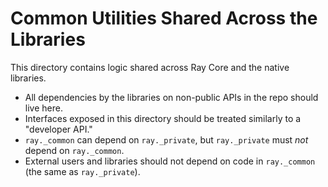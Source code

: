# Common Utilities Shared Across the Libraries

This directory contains logic shared across Ray Core and the native libraries.

- All dependencies by the libraries on non-public APIs in the repo should live here.
- Interfaces exposed in this directory should be treated similarly to a "developer API."
- `ray._common` can depend on `ray._private`, but `ray._private` must *not* depend on `ray._common`.
- External users and libraries should not depend on code in `ray._common` (the same as `ray._private`).
